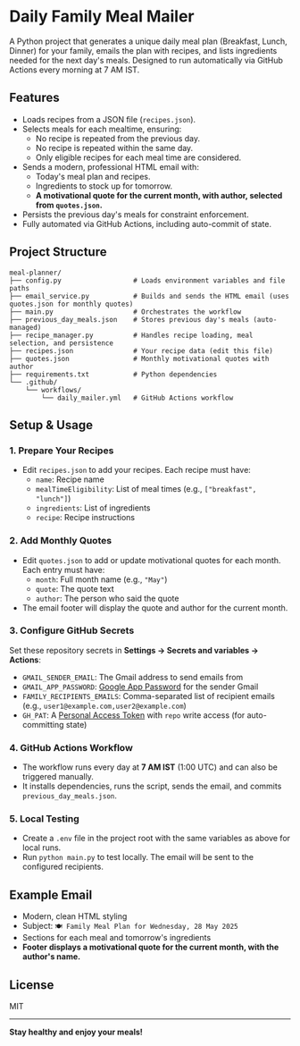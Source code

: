 # Daily Family Meal Mailer

A Python project that generates a unique daily meal plan (Breakfast, Lunch, Dinner) for your family, emails the plan with recipes, and lists ingredients needed for the next day's meals. Designed to run automatically via GitHub Actions every morning at 7 AM IST.

## Features
- Loads recipes from a JSON file (`recipes.json`).
- Selects meals for each mealtime, ensuring:
  - No recipe is repeated from the previous day.
  - No recipe is repeated within the same day.
  - Only eligible recipes for each meal time are considered.
- Sends a modern, professional HTML email with:
  - Today's meal plan and recipes.
  - Ingredients to stock up for tomorrow.
  - **A motivational quote for the current month, with author, selected from `quotes.json`.**
- Persists the previous day's meals for constraint enforcement.
- Fully automated via GitHub Actions, including auto-commit of state.

## Project Structure
```
meal-planner/
├── config.py                  # Loads environment variables and file paths
├── email_service.py           # Builds and sends the HTML email (uses quotes.json for monthly quotes)
├── main.py                    # Orchestrates the workflow
├── previous_day_meals.json    # Stores previous day's meals (auto-managed)
├── recipe_manager.py          # Handles recipe loading, meal selection, and persistence
├── recipes.json               # Your recipe data (edit this file)
├── quotes.json                # Monthly motivational quotes with author
├── requirements.txt           # Python dependencies
└── .github/
    └── workflows/
        └── daily_mailer.yml   # GitHub Actions workflow
```

## Setup & Usage

### 1. Prepare Your Recipes
- Edit `recipes.json` to add your recipes. Each recipe must have:
  - `name`: Recipe name
  - `mealTimeEligibility`: List of meal times (e.g., `["breakfast", "lunch"]`)
  - `ingredients`: List of ingredients
  - `recipe`: Recipe instructions

### 2. Add Monthly Quotes
- Edit `quotes.json` to add or update motivational quotes for each month. Each entry must have:
  - `month`: Full month name (e.g., `"May"`)
  - `quote`: The quote text
  - `author`: The person who said the quote
- The email footer will display the quote and author for the current month.

### 3. Configure GitHub Secrets
Set these repository secrets in **Settings → Secrets and variables → Actions**:
- `GMAIL_SENDER_EMAIL`: The Gmail address to send emails from
- `GMAIL_APP_PASSWORD`: [Google App Password](https://support.google.com/accounts/answer/185833?hl=en) for the sender Gmail
- `FAMILY_RECIPIENTS_EMAILS`: Comma-separated list of recipient emails (e.g., `user1@example.com,user2@example.com`)
- `GH_PAT`: A [Personal Access Token](https://github.com/settings/tokens) with `repo` write access (for auto-committing state)

### 4. GitHub Actions Workflow
- The workflow runs every day at **7 AM IST** (1:00 UTC) and can also be triggered manually.
- It installs dependencies, runs the script, sends the email, and commits `previous_day_meals.json`.

### 5. Local Testing
- Create a `.env` file in the project root with the same variables as above for local runs.
- Run `python main.py` to test locally. The email will be sent to the configured recipients.

## Example Email
- Modern, clean HTML styling
- Subject: `🍽️ Family Meal Plan for Wednesday, 28 May 2025`
- Sections for each meal and tomorrow's ingredients
- **Footer displays a motivational quote for the current month, with the author's name.**

## License
MIT

---
**Stay healthy and enjoy your meals!**